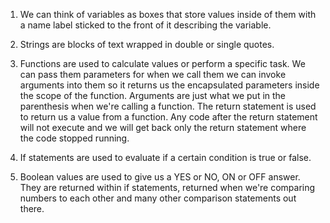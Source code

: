 1) We can think of variables as boxes that store values inside of them with a name label sticked to the front of it describing the variable.

2) Strings are blocks of text wrapped in double or single quotes.

3) Functions are used to calculate values or perform a specific task. We can pass them parameters for when we call them we can invoke arguments into them so it returns us the encapsulated parameters inside the scope of the function. Arguments are just what we put in the parenthesis when we're calling a function. The return statement is used to return us a value from a function. Any code after the return statement will not execute and we will get back only the return statement where the code stopped running.

4) If statements are used to evaluate if a certain condition is true or false.

5) Boolean values are used to give us a YES or NO, ON or OFF answer. They are returned within if statements, returned when we're comparing numbers to each other and many other comparison statements out there.
